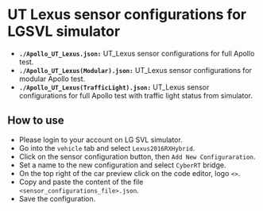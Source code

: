 
# UT Lexus sensor configurations for LGSVL simulator

- **`./Apollo_UT_Lexus.json:`** UT_Lexus sensor configurations for full Apollo test.
- **`./Apollo_UT_Lexus(Modular).json:`** UT_Lexus sensor configurations for modular Apollo test.
- **`./Apollo_UT_Lexus(TrafficLight).json:`** UT_Lexus sensor configurations for full Apollo test with traffic light status from simulator.

## How to use
- Please login to your account on LG SVL simulator.
- Go into the `vehicle` tab and select `Lexus2016RXHybrid`.
- Click on the sensor configuration button, then `Add New Configuraration`.
- Set a name to the new configuration and select `CyberRT` bridge.
- On the top right of the car preview click on the code editor, logo `<>`.
- Copy and paste the content of the file `<sensor_configurations_file>.json`.
- Save the configuration.

